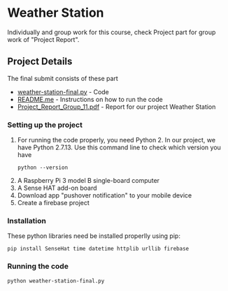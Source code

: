 # Weather Station
Individually and group work for this course, check Project part for group work of "Project Report".
 
## Project Details
The final submit consists of these part
* [weather-station-final.py](https://github.com/NitheshChandher/weather-station/blob/master/weather-station-final.py) - Code
* [README.me](https://github.com/NitheshChandher/weather-station/blob/master/README.md) - Instructions on how to run the code
* [Project_Report_Group_11.pdf](https://github.com/NitheshChandher/weather-station/blob/master/Project_Report_Group_11.pdf) - Report for our project Weather Station

### Setting up the project 
1. For running the code properly, you need Python 2. In our project, we have Python 2.7.13. Use this command line to check which version you have
    ```
    python --version
    ```
2. A Raspberry Pi 3 model B single-board computer
3. A Sense HAT add-on board
4. Download app "pushover notification" to your mobile device
5. Create a firebase project

### Installation
These python libraries need be installed properlly using pip:
```
pip install SenseHat time datetime httplib urllib firebase
```

### Running the code
```
python weather-station-final.py
```
